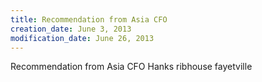 ```yaml
---
title: Recommendation from Asia CFO
creation_date: June 3, 2013
modification_date: June 26, 2013
---
```



Recommendation from Asia CFO
Hanks ribhouse fayetville

